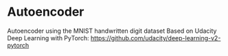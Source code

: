# Autoencoder

Autoencoder using the MNIST handwritten digit dataset
Based on Udacity Deep Learning with PyTorch: https://github.com/udacity/deep-learning-v2-pytorch
